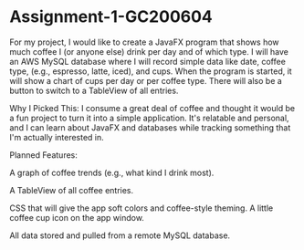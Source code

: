 # Assignment-1-GC200604
For my project, I would like to create a JavaFX program that shows how much coffee I (or anyone else) drink per day and of which type. I will have an AWS MySQL database where I will record simple data like date, coffee type, (e.g., espresso, latte, iced), and cups. When the program is started, it will show a chart of cups per day or per coffee type. There will also be a button to switch to a TableView of all entries.

Why I Picked This:
I consume a great deal of coffee and thought it would be a fun project to turn it into a simple application. It's relatable and personal, and I can learn about JavaFX and databases while tracking something that I'm actually interested in.

Planned Features:

A graph of coffee trends (e.g., what kind I drink most).

A TableView of all coffee entries.

CSS that will give the app soft colors and coffee-style theming.
A little coffee cup icon on the app window.

All data stored and pulled from a remote MySQL database.
